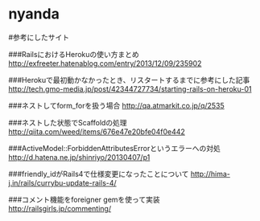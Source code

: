 nyanda
======

#参考にしたサイト

###RailsにおけるHerokuの使い方まとめ
http://exfreeter.hatenablog.com/entry/2013/12/09/235902

###Herokuで最初動かなかったとき、リスタートするまでに参考にした記事
http://tech.gmo-media.jp/post/42344727734/starting-rails-on-heroku-01

###ネストしてform_forを扱う場合
http://qa.atmarkit.co.jp/q/2535

###ネストした状態でScaffoldの処理
http://qiita.com/weed/items/676e47e20bfe04f0e442

###ActiveModel::ForbiddenAttributesErrorというエラーへの対処
http://d.hatena.ne.jp/shinriyo/20130407/p1

###friendly_idがRails4で仕様変更になったことについて
http://hima-j.in/rails/currybu-update-rails-4/

###コメント機能をforeigner gemを使って実装
http://railsgirls.jp/commenting/

